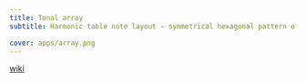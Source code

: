 ```yaml
---
title: Tonal array
subtitle: Harmonic table note layout - symmetrical hexagonal pattern of interval sequences

cover: apps/array.png
---
```


<client-only>
  <tonal-space />
</client-only>

[wiki](https://en.wikipedia.org/wiki/Harmonic_table_note_layout)
